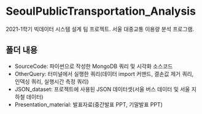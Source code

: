 # SeoulPublicTransportation_Analysis
2021-1학기 빅데이터 시스템 설계 팀 프로젝트. 서울 대중교통 이용량 분석 프로그램.

## 폴더 내용
* SourceCode: 파이썬으로 작성한 MongoDB 쿼리 및 시각화 소스코드
* OtherQuery: 터미널에서 실행한 쿼리(데이터 import 커맨드, 결손값 제거 쿼리, 인덱싱 쿼리, 실행시간 측정 쿼리)
* JSON_dataset: 프로젝트에 사용된 JSON 데이터셋(서울 버스 데이터 및 서울 지하철 데이터)
* Presentation_material: 발표자료(중간발표 PPT, 기말발표 PPT)
